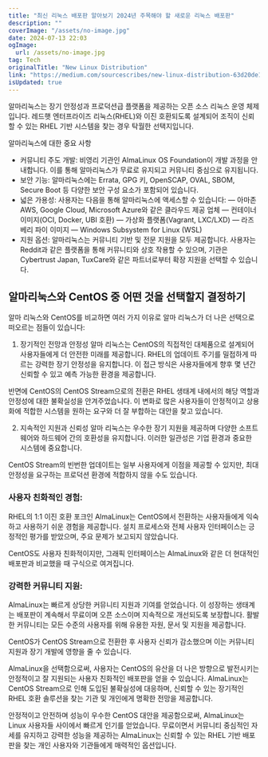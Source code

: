 ```yaml
---
title: "최신 리눅스 배포판 알아보기 2024년 주목해야 할 새로운 리눅스 배포판"
description: ""
coverImage: "/assets/no-image.jpg"
date: 2024-07-13 22:03
ogImage:
  url: /assets/no-image.jpg
tag: Tech
originalTitle: "New Linux Distribution"
link: "https://medium.com/sourcescribes/new-linux-distribution-63d20de15abd"
isUpdated: true
---
```


알마리눅스는 장기 안정성과 프로덕션급 플랫폼을 제공하는 오픈 소스 리눅스 운영 체제입니다. 레드햇 엔터프라이즈 리눅스(RHEL)와 이진 호환되도록 설계되어 조직이 신뢰할 수 있는 RHEL 기반 시스템을 찾는 경우 탁월한 선택지입니다.

알마리눅스에 대한 중요 사항

- 커뮤니티 주도 개발: 비영리 기관인 AlmaLinux OS Foundation이 개발 과정을 안내합니다. 이를 통해 알마리눅스가 무료로 유지되고 커뮤니티 중심으로 유지됩니다.
- 보안 기능: 알마리눅스에는 Errata, GPG 키, OpenSCAP, OVAL, SBOM, Secure Boot 등 다양한 보안 구성 요소가 포함되어 있습니다.
- 넓은 가용성: 사용자는 다음을 통해 알마리눅스에 액세스할 수 있습니다:
  — 아마존 AWS, Google Cloud, Microsoft Azure와 같은 클라우드 제공 업체
  — 컨테이너 이미지(OCI, Docker, UBI 호환)
  — 가상화 플랫폼(Vagrant, LXC/LXD)
  — 라즈베리 파이 이미지
  — Windows Subsystem for Linux (WSL)
- 지원 옵션: 알마리눅스는 커뮤니티 기반 및 전문 지원을 모두 제공합니다. 사용자는 Reddit과 같은 플랫폼을 통해 커뮤니티와 상호 작용할 수 있으며, 기관은 Cybertrust Japan, TuxCare와 같은 파트너로부터 확장 지원을 선택할 수 있습니다.

## 알마리눅스와 CentOS 중 어떤 것을 선택할지 결정하기

<div class="content-ad"></div>

알마 리눅스와 CentOS를 비교하면 여러 가지 이유로 알마 리눅스가 더 나은 선택으로 떠오르는 점들이 있습니다:

1. 장기적인 전망과 안정성
   알마 리눅스는 CentOS의 직접적인 대체품으로 설계되어 사용자들에게 더 안전한 미래를 제공합니다. RHEL의 업데이트 주기를 밀접하게 따르는 강력한 장기 안정성을 유지합니다. 이 접근 방식은 사용자들에게 향후 몇 년간 신뢰할 수 있고 예측 가능한 환경을 제공합니다.

반면에 CentOS의 CentOS Stream으로의 전환은 RHEL 생태계 내에서의 해당 역할과 안정성에 대한 불확실성을 안겨주었습니다. 이 변화로 많은 사용자들이 안정적이고 상용화에 적합한 시스템을 원하는 요구와 더 잘 부합하는 대안을 찾고 있습니다.

2. 지속적인 지원과 신뢰성
   알마 리눅스는 우수한 장기 지원을 제공하며 다양한 소프트웨어와 하드웨어 간의 호환성을 유지합니다. 이러한 일관성은 기업 환경과 중요한 시스템에 중요합니다.

<div class="content-ad"></div>

CentOS Stream의 빈번한 업데이트는 일부 사용자에게 이점을 제공할 수 있지만, 최대 안정성을 요구하는 프로덕션 환경에 적합하지 않을 수도 있습니다.

### 사용자 친화적인 경험:

RHEL의 1:1 이진 호환 포크인 AlmaLinux는 CentOS에서 전환하는 사용자들에게 익숙하고 사용하기 쉬운 경험을 제공합니다. 설치 프로세스와 전체 사용자 인터페이스는 긍정적인 평가를 받았으며, 주요 문제가 보고되지 않았습니다.

CentOS도 사용자 친화적이지만, 그래픽 인터페이스는 AlmaLinux와 같은 더 현대적인 배포판과 비교했을 때 구식으로 여겨집니다.

### 강력한 커뮤니티 지원:

AlmaLinux는 빠르게 상당한 커뮤니티 지원과 기여를 얻었습니다. 이 성장하는 생태계는 배포판이 계속해서 무료이며 오픈 소스이며 지속적으로 개선되도록 보장합니다. 활발한 커뮤니티는 모든 수준의 사용자를 위해 유용한 자원, 문서 및 지원을 제공합니다.

<div class="content-ad"></div>

CentOS가 CentOS Stream으로 전환한 후 사용자 신뢰가 감소했으며 이는 커뮤니티 지원과 장기 개발에 영향을 줄 수 있습니다.

AlmaLinux을 선택함으로써, 사용자는 CentOS의 유산을 더 나은 방향으로 발전시키는 안정적이고 잘 지원되는 사용자 친화적인 배포판을 얻을 수 있습니다. AlmaLinux는 CentOS Stream으로 인해 도입된 불확실성에 대응하며, 신뢰할 수 있는 장기적인 RHEL 호환 솔루션을 찾는 기관 및 개인에게 명확한 전망을 제공합니다.

안정적이고 안전하며 성능이 우수한 CentOS 대안을 제공함으로써, AlmaLinux는 Linux 사용자들 사이에서 빠르게 인기를 얻었습니다. 무료이면서 커뮤니티 중심적인 자세를 유지하고 강력한 성능을 제공하는 AlmaLinux는 신뢰할 수 있는 RHEL 기반 배포판을 찾는 개인 사용자와 기관들에게 매력적인 옵션입니다.
